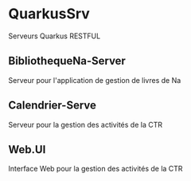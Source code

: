 # QuarkusSrv
Serveurs Quarkus RESTFUL

## BibliothequeNa-Server
Serveur pour l'application de gestion de livres de Na

## Calendrier-Serve
Serveur pour la gestion des activités de la CTR

## Web.UI
Interface Web pour la gestion des activités de la CTR